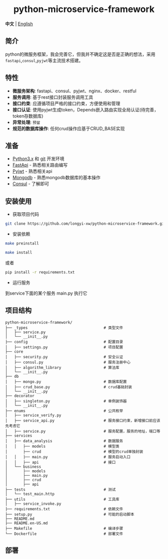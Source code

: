 
<div style="text-align: center">
<h1>python-microservice-framework</h1>
</div>


**中文** | [English](./README.en-US.md)

## 简介

python的微服务框架，我会完善它，但我并不确定这是否是正确的想法，采用`fastapi`,`consul`,`pyjwt`等主流技术搭建。

## 特性

- **微服务架构**: fastapi、consul、pyjwt、nginx、docker、restful
- **服务调用**: 基于rest接口封装服务调用工具
- **接口约束**: 应遵循项目严格的接口约束，方便使用和管理
- **接口认证**: 使用pyjwt生成token，Depends嵌入路由实现全局认证(待完善，token存数据库)
- **异常处理**: `预留`
- **规范的数据库操作**: 任何crud操作应基于CRUD_BASE实现

## 准备

- [Python3.x](https://www.python.org/downloads/) 和 [git](https://git-scm.com/) 开发环境
- [FastApi](https://fastapi.tiangolo.com/zh/) - 熟悉相关路由编写
- [Pyjwt](https://pyjwt.readthedocs.io/en/stable/) - 熟悉相关api
- [Mongodb](https://www.mongodb.com/docs/) - 熟悉mongodb数据库的基本操作
- [Consul](https://yushuai-w.gitbook.io/consul/) - 了解即可

## 安装使用

- 获取项目代码

```bash
git clone https://github.com/longyi-xw/python-microservice-framework.git
```

- 安装依赖

```bash
make preinstall

make install
```
或者
```bash
pip install -r requirements.txt
```

- 运行服务

到service下面的某个服务 main.py 执行它

## 项目结构

```
python-microservice-framework/
├── _types                                  # 类型文件
│   ├── service.py                          
│   └── __init__.py
├── config                                  # 配置目录
│   ├── settings.py                         # 项目配置
├── core                                    
│   ├── security.py                         # 安全认证
│   ├── consul.py                           # 服务注册中心
│   ├── algorithm_library                   # 算法库
│   └── __init__.py
├── db
│   ├── mongo.py                            # 数据库配置
│   ├── crud_base.py                        # crud基础封装
│   └── __init__.py
├── decorator
│   ├── singleton.py                        # 单例装饰器
│   └── __init__.py
├── enums                                   # 公共枚举
│   ├── service_verify.py
│   ├── service_api.py                      # 服务接口约束，新增接口前应该先考虑它
│   ├── service.py                          # 服务配置，服务的地址，端口等
├── services
│   ├── data_analysis                       # 数据服务
│   │   ├── models                          # 模型类
│       ├── crud                            # 模型的crud单独封装
│   │   ├── main.py                         # 服务启动入口
│   │   ├── api                             # 接口
│   └── business
│       ├── models
│       ├── main.py
│       ├── crud
│       ├── api
├── tests                                   # 测试
│   └── test_main.http
├── utils                                   # 工具库
│   ├── service_invoke.py
├── requirements.txt                        # 依赖文件
├── setup.py                                # 可能的启动脚本
├── README.md                               
├── README.en-US.md
├── Makefile                                # 编译步骤
└── Dockerfile                              # 部署文件
```

## 部署